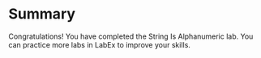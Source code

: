 # Summary

Congratulations! You have completed the String Is Alphanumeric lab. You can practice more labs in LabEx to improve your skills.
